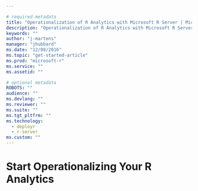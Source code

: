 ```yaml
---

# required metadata
title: "Operationalization of R Analytics with Microsoft R Server | Microsoft Docs"
description: "Operationalization of R Analytics with Microsoft R Server"
keywords: ""
author: "j-martens"
manager: "jhubbard"
ms.date: "12/08/2016"
ms.topic: "get-started-article"
ms.prod: "microsoft-r"
ms.service: ""
ms.assetid: ""

# optional metadata
ROBOTS: ""
audience: ""
ms.devlang: ""
ms.reviewer: ""
ms.suite: ""
ms.tgt_pltfrm: ""
ms.technology: 
  - deployr
  - r-server
ms.custom: ""
---
```

# Start Operationalizing Your R Analytics

<!--

A new introductory document, About DeployR, is needed. It would present a high level graphic illustrating a cycle of Develop – Test – Deploy/Manage. Then it should drill down on each of these environments.
 
Develop > Test > Deploy 



# NOTES FROM VIDEO WITH CARL EFRAT

## Example: Consume a Web Service in R

This example walks you through the consumption of a web service hosted in R Server.

>[!IMPORTANT]
> This example assumes you have configured an R Integrated Development Environment (IDE) to work with [Microsoft R Client](../r-client-get-started.md). It also assumes you have [authenticated access](security-authentication.md) to an instance of Microsoft R Server with its [operationalization feature configured](configuration-initial.md).

We have completed the demo of the first experience. Now let’s demo the 2nd experience: how other data scientists can consume this web service. 


## Consume Web Services Inside R
## this is a separate guide under DS node
Data scientists can also explore and consume Web services directly in R using some of the functions in the `mrsdeploy` package installed with Microsoft R Server and R Client. 

A web service is @@@  It can be a model or any function R code.  A web service might contain not only the model, but also the prediction script used to create it. Web services are versioned and authors can roll back to any older version at any time. R Server can serve as a central repository for model and host all web services. 

The data scientist consuming this web service might want to test it immediately after publishing to see it works as expected. They may want to interact with the web service to test it, retrain the model, and iterate upon it.  Or, the data scientist consuming the service might be someone other than the person who created the web service.  It might be someone who wants to reuse the functions inside the service.

Authorized users can access these web services and consume them inside R or directly in their applications leading to model reuse as well as bringing these models into validation and monitoring cycles by quality engineers.

Use the example from Carl's demo and then carry that example over into the app dev section.

"Thinking about the scenario that as a data scientist in QA team, after a model is deployed into production, I can validate and monitor its performance with the new production data, from R!"

--------carl script
Assume now I am another data scientist from QA team. I am going to verify the Flight Prediction web service just published by model team.

First, I use listServices function to list all available services.
<Action: highlight ‘listServices’ code and press “Ctrl+Enter” to run them>

I can explore and choose the one that I am interested. I find out the one just published. I choose it. Then I use getService function to consume the functions of that service. 
<Action: highlight ‘Get the services’ code and press “Ctrl+Enter” to run them>

I can use the new flight data to verify and monitor the deployed models. 
<Action: highlight ‘Consume the Service’ code and press “Ctrl+Enter” to run them>


You can see the 600 prediction results with the new data. The whole process is in R, so it is easy and nature for me. Consuming these services in R is a unique capability of Microsoft R Sever. It enables a set of exciting scenarios. For example, data scientists can deploy not only models, but any arbitrary R scripts/functions, they can share the useful functions for other data scientist to quickly consume in R!
--------end carl script

@@@mention Remote Execution in get started (point to MRC doc) & Consuming Services in R



## OTHER STUFF

### TESTING
testing is done by publishing in your dev sandbox without a version and consuming in R to see that it matches what you developed locally. You can use the functions to update and using package functions and eventually when satisfied you can publish with a version for consumption by others. 


-----------
other topic ideas: MAKE SEPARATE TOPIC ON UPDATING:

VERSIONING WEB SERVICES

HOW TO PUBLISH A DEV VERSION AND HOW TO UPDATE.

HOW TO UPDATE JUST A MODEL WITHOUT TOUCHING INPUT AND OUTPUT PARAMETERS

HOW TO JUST UPDATE THE CODE

HOW TO UPDATE EXISTING SERVICE
-----------


## Execute R Remotely
## this is a separate guide under Microsoft R client node (it requires MRC to use it)
Requires MRS AND MRC to use it. 

Use MRC with O16N enabled MRS to host remote R Sessions and operationalize R scripts.

Solves this:

“I can offload the function execution for heavy processing to a chunky server”
“I can validate my scripts against production environment before deployment”


Screenshot from slide 12. 

You can only use remote execution with MRC if it is connected to a version of Microsoft R Server with operationalization configured. You'll need MRS with O16N enabled to benefit from remote execution. 

composable tool for services or whatever. 

+ Built-in remote execute functions in R Client/R Server through the `mrsdeploy` package.

+ "Generate Diff" report to reconcile local and remote  [make easy to compare local and remote packages]

+ Execute .R script or interactive R commands

+ Results come back to local
+ Generate working snapshots for resume and reuse
+ IDE agnostic

USE WHAT IS THERE (OPERATIONALIZE/REMOTE-EXECUTION) AND ADD SOME CHARTS


Snapshot functions are very useful for remote execution scenarios. It can save the whole workspace and working directory so that you can pick up from exactly where you left last time. Thank about saving and loading a game.

It can also be used when publish a web service to help you handle the environment dependencies. But it might impact the performance of the Request-Response time. For optimal performance, consider the size of the snapshot carefully. Before creating a snapshot, ensure that keep only those workspace objects you need and purge the rest.  And, in the event that you only need a single object, consider passing that object alone itself instead of using a snapshot.

Include cheat sheets slide 13



**ADD code samples** with a scenario.



@@ADD TO TABLE OF CONTENTS

### Data Scientists
#### [Get started for data scientists](operationalize/data-scientist-get-started.md)
#### [Consuming Services in R](operationalize/api.md)
#### [API access token management](operationalize/security-access-tokens.md)

## [Remote execution](operationalize/remote-execution.md)


Under MRC Release Notes: 
Not a feature list


Data Scientist
1. o16N must already be configured by their admin
2. they need connection details from admin
3. develop locally with R client

-->